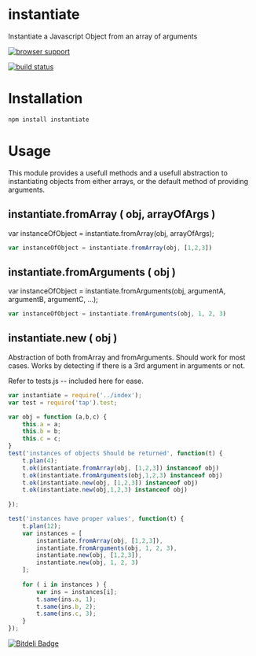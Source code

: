 instantiate
===========

Instantiate a Javascript Object from an array of arguments

[![browser support](https://ci.testling.com/miketheprogrammer/instantiate.png)](https://ci.testling.com/miketheprogrammer/instantiate)


[![build status](https://secure.travis-ci.org/miketheprogrammer/instantiate.png)](http://travis-ci.org/miketheprogrammer/instantiate)



Installation
========
````javascript
npm install instantiate
````

Usage
========
This module provides a usefull methods and a usefull abstraction to instantiating objects from either arrays, or the default method of providing arguments.

instantiate.fromArray ( obj, arrayOfArgs )
-----------
var instanceOfObject = instantiate.fromArray(obj, arrayOfArgs);

````javascript
var instanceOfObject = instantiate.fromArray(obj, [1,2,3])

````

instantiate.fromArguments ( obj )
-----------
var instanceOfObject = instantiate.fromArguments(obj, argumentA, argumentB, argumentC, ...);

````javascript
var instanceOfObject = instantiate.fromArguments(obj, 1, 2, 3)

````

instantiate.new ( obj )
-----------
Abstraction of both fromArray and fromArguments.
Should work for most cases. Works by detecting if there is a 3rd argument in arguments or not.

Refer to tests.js -- included here for ease.

````javascript
var instantiate = require('../index');
var test = require('tap').test;

var obj = function (a,b,c) {
    this.a = a;
    this.b = b;
    this.c = c;
}
test('instances of objects Should be returned', function(t) {
    t.plan(4);
    t.ok(instantiate.fromArray(obj, [1,2,3]) instanceof obj)
    t.ok(instantiate.fromArguments(obj,1,2,3) instanceof obj)
    t.ok(instantiate.new(obj, [1,2,3]) instanceof obj)
    t.ok(instantiate.new(obj,1,2,3) instanceof obj)
    
});

test('instances have proper values', function(t) {
    t.plan(12);
    var instances = [
        instantiate.fromArray(obj, [1,2,3]),
        instantiate.fromArguments(obj, 1, 2, 3),
        instantiate.new(obj, [1,2,3]),
        instantiate.new(obj, 1, 2, 3)
    ];
    
    for ( i in instances ) {
        var ins = instances[i];
        t.same(ins.a, 1);
        t.same(ins.b, 2);
        t.same(ins.c, 3);
    }
});

````




[![Bitdeli Badge](https://d2weczhvl823v0.cloudfront.net/miketheprogrammer/instantiate/trend.png)](https://bitdeli.com/free "Bitdeli Badge")

